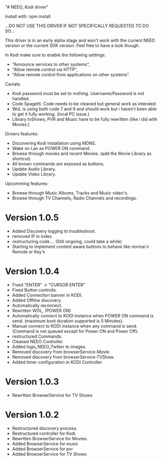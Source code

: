 "# NEEO, Kodi driver"

Install with: npm install

...DO NOT USE THIS DRIVER IF NOT SPECIFICALLY REQUESTED TO DO SO...

This driver is in an early alpha stage and won't work with the current NEEO version or the current SDK version.
Feel free to have a look though.

In Kodi make sure to enable the following settings: 
  - "Announce services to other systems", 
  - "Allow remote control via HTTP",
  - "Allow remote control from applications on other systems". 

Caviats.
- Kodi password must be set to nothing. Username/Password is not handled.
- Code Spagetti. Code needs to be cleaned but general work as intended.
- WoL is using both code 7 and 9 and should work but i haven't been able to get it fully working. (local PC issue.)
- Library tvShows, PVR and Music have to be fully rewritten (like i did with Movies.)

Drivers features:
- Discovering Kodi installation using MDNS.
- Wake on Lan as POWER ON command.
- Browse through movies and recent Movies. (add the <Directory> Movie Library as shortcut)
- All known commands are exposed as buttons.
- Update Audio Library.
- Update Video Library.

Upcomming features:
- Browse through Music Albums, Tracks and Music video's.
- Browse through TV Channels, Radio Channels and recordings.

# Version 1.0.5
- Added Discovery logging to troubleshoot.
- removed IP in index.
- restructuring code.... (Still ongoing, could take a while)
- Starting to implement content aware buttons to behave like normal ir Remote or Key's

# Version 1.0.4
- Fixed "ENTER" -> "CURSOR ENTER"
- Fixed Button controlls.
- Added Connection banner in KODI.
- Added Offline discovery.
- Automatically reconnect.
- Rewritten WOL, (POWER ON)
- Automatically connect to KODI instance when POWER ON command is send. (maximum boot duration supported is 5 Minutes).
- Manual connect to KODI instance when any command is send. (Command is not queued except for Power ON and Power Off).
- restructured Commands.
- Cleaned NEEO Controller.
- Added logo_NEEO_Twitter to images.
- Removed discovery from browserService-Movie.
- Removed discovery from browserService-TVShow.
- Added timer configuration in KODI Controller.

# Version 1.0.3
- Rewritten BrowserService for TV Shows

# Version 1.0.2
- Restructured discovery process.
- Restructured controller for Kodi.
- Rewritten BrowserService for Movies.
- Added BrowserService for music
- Added BrowserService for pvr
- Added BrowserService for TV Shows

